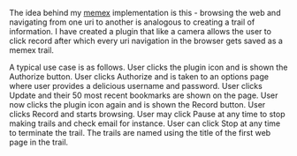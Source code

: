The idea behind my [memex](http://en.wikipedia.org/wiki/Memex "Memex - Wikipedia") implementation is this - browsing the web and navigating from one uri to another is analogous to creating a trail of information. I have created a plugin that like a camera allows the user to click record after which every uri navigation in the browser gets saved as a memex trail.

A typical use case is as follows.
User clicks the plugin icon and is shown the Authorize button.
User clicks Authorize and is taken to an options page where user provides a delicious username and password.
User clicks Update and their 50 most recent bookmarks are shown on the page.
User now clicks the plugin icon again and is shown the Record button.
User clicks Record and starts browsing.
User may click Pause at any time to stop making trails and check email for instance.
User can click Stop at any time to terminate the trail.
The trails are named using the title of the first web page in the trail.

